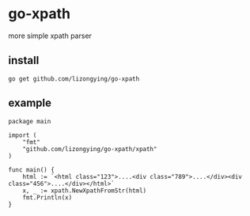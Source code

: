# go-xpath

more simple xpath parser

## install

```
go get github.com/lizongying/go-xpath
```

## example

```
package main

import (
	"fmt"
	"github.com/lizongying/go-xpath/xpath"
)

func main() {
	html := `<html class="123">....<div class="789">....</div><div class="456">....</div></html>`
	x, _ := xpath.NewXpathFromStr(html)
	fmt.Println(x)
}
```